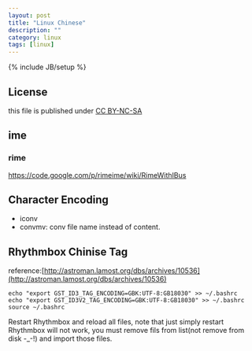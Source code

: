 ```yaml
---
layout: post
title: "Linux Chinese"
description: ""
category: linux
tags: [linux]
---
```

{% include JB/setup %}
## License
this file is published under [CC BY-NC-SA](http://creativecommons.org/licenses/by-nc-sa/3.0/)

## ime
### rime
https://code.google.com/p/rimeime/wiki/RimeWithIBus

## Character Encoding
* iconv
* convmv: conv file name instead of content.

## Rhythmbox Chinise Tag
reference:[http://astroman.lamost.org/dbs/archives/10536](http://astroman.lamost.org/dbs/archives/10536)

    echo "export GST_ID3_TAG_ENCODING=GBK:UTF-8:GB18030" >> ~/.bashrc
    echo "export GST_ID3V2_TAG_ENCODING=GBK:UTF-8:GB18030" >> ~/.bashrc
    source ~/.bashrc

Restart Rhythmbox and reload all files, note that just simply restart Rhythmbox will not work, you must remove fils from list(not remove from disk -_-!) and import those files.
